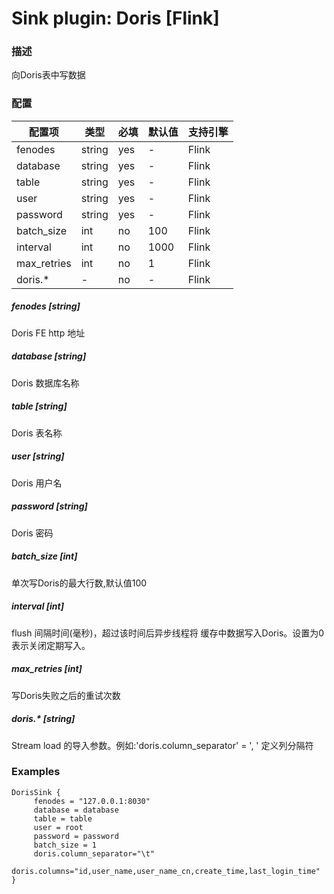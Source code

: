 # Sink plugin: Doris [Flink]

### 描述

向Doris表中写数据

### 配置

| 配置项 | 类型 | 必填 | 默认值 | 支持引擎 |
| --- | --- | --- | --- | --- |
| fenodes | string | yes | - | Flink |
| database | string | yes | - | Flink  |
| table | string | yes | - | Flink  |
| user	 | string | yes | - | Flink  |
| password	 | string | yes | - | Flink  |
| batch_size	 | int | no |  100 | Flink  |
| interval	 | int | no |1000 | Flink |
| max_retries	 | int | no | 1 | Flink|
| doris.*	 | - | no | - | Flink  |

##### fenodes [string]

Doris FE http 地址

##### database [string]

Doris 数据库名称

##### table [string]

Doris 表名称

##### user [string]

Doris 用户名

##### password [string]

Doris 密码

##### batch_size [int]

单次写Doris的最大行数,默认值100

##### interval [int]

flush 间隔时间(毫秒)，超过该时间后异步线程将 缓存中数据写入Doris。设置为0表示关闭定期写入。

##### max_retries [int]

写Doris失败之后的重试次数

##### doris.* [string]

Stream load 的导入参数。例如:'doris.column_separator' = ', ' 定义列分隔符

### Examples

```
DorisSink {
	 fenodes = "127.0.0.1:8030"
	 database = database
	 table = table
	 user = root
	 password = password
	 batch_size = 1
	 doris.column_separator="\t"
     doris.columns="id,user_name,user_name_cn,create_time,last_login_time"
}
 ```
